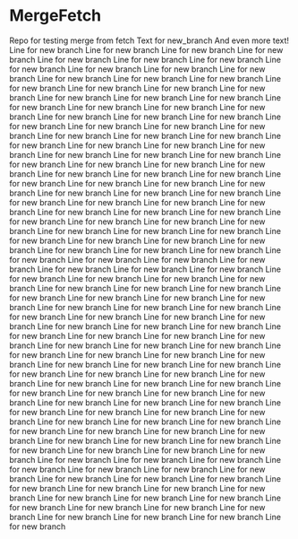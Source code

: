 # MergeFetch
Repo for testing merge from fetch
Text for new_branch
And even more text!
Line for new branch
Line for new branch
Line for new branch
Line for new branch
Line for new branch
Line for new branch
Line for new branch
Line for new branch
Line for new branch
Line for new branch
Line for new branch
Line for new branch
Line for new branch
Line for new branch
Line for new branch
Line for new branch
Line for new branch
Line for new branch
Line for new branch
Line for new branch
Line for new branch
Line for new branch
Line for new branch
Line for new branch
Line for new branch
Line for new branch
Line for new branch
Line for new branch
Line for new branch
Line for new branch
Line for new branch
Line for new branch
Line for new branch
Line for new branch
Line for new branch
Line for new branch
Line for new branch
Line for new branch
Line for new branch
Line for new branch
Line for new branch
Line for new branch
Line for new branch
Line for new branch
Line for new branch
Line for new branch
Line for new branch
Line for new branch
Line for new branch
Line for new branch
Line for new branch
Line for new branch
Line for new branch
Line for new branch
Line for new branch
Line for new branch
Line for new branch
Line for new branch
Line for new branch
Line for new branch
Line for new branch
Line for new branch
Line for new branch
Line for new branch
Line for new branch
Line for new branch
Line for new branch
Line for new branch
Line for new branch
Line for new branch
Line for new branch
Line for new branch
Line for new branch
Line for new branch
Line for new branch
Line for new branch
Line for new branch
Line for new branch
Line for new branch
Line for new branch
Line for new branch
Line for new branch
Line for new branch
Line for new branch
Line for new branch
Line for new branch
Line for new branch
Line for new branch
Line for new branch
Line for new branch
Line for new branch
Line for new branch
Line for new branch
Line for new branch
Line for new branch
Line for new branch
Line for new branch
Line for new branch
Line for new branch
Line for new branch
Line for new branch
Line for new branch
Line for new branch
Line for new branch
Line for new branch
Line for new branch
Line for new branch
Line for new branch
Line for new branch
Line for new branch
Line for new branch
Line for new branch
Line for new branch
Line for new branch
Line for new branch
Line for new branch
Line for new branch
Line for new branch
Line for new branch
Line for new branch
Line for new branch
Line for new branch
Line for new branch
Line for new branch
Line for new branch
Line for new branch
Line for new branch
Line for new branch
Line for new branch
Line for new branch
Line for new branch
Line for new branch
Line for new branch
Line for new branch
Line for new branch
Line for new branch
Line for new branch
Line for new branch
Line for new branch
Line for new branch
Line for new branch
Line for new branch
Line for new branch
Line for new branch
Line for new branch
Line for new branch
Line for new branch
Line for new branch
Line for new branch
Line for new branch
Line for new branch
Line for new branch
Line for new branch
Line for new branch
Line for new branch
Line for new branch
Line for new branch
Line for new branch
Line for new branch
Line for new branch
Line for new branch
Line for new branch
Line for new branch
Line for new branch
Line for new branch
Line for new branch
Line for new branch
Line for new branch
Line for new branch
Line for new branch
Line for new branch
Line for new branch
Line for new branch
Line for new branch
Line for new branch
Line for new branch
